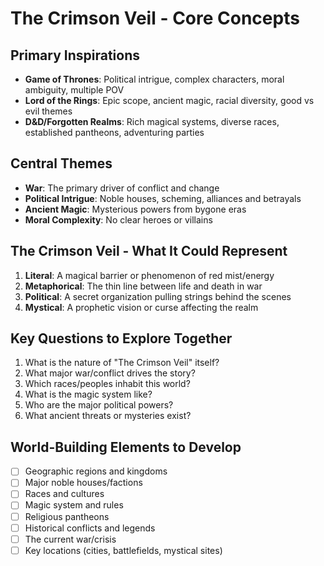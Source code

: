 # The Crimson Veil - Core Concepts

## Primary Inspirations
- **Game of Thrones**: Political intrigue, complex characters, moral ambiguity, multiple POV
- **Lord of the Rings**: Epic scope, ancient magic, racial diversity, good vs evil themes
- **D&D/Forgotten Realms**: Rich magical systems, diverse races, established pantheons, adventuring parties

## Central Themes
- **War**: The primary driver of conflict and change
- **Political Intrigue**: Noble houses, scheming, alliances and betrayals  
- **Ancient Magic**: Mysterious powers from bygone eras
- **Moral Complexity**: No clear heroes or villains

## The Crimson Veil - What It Could Represent
1. **Literal**: A magical barrier or phenomenon of red mist/energy
2. **Metaphorical**: The thin line between life and death in war
3. **Political**: A secret organization pulling strings behind the scenes
4. **Mystical**: A prophetic vision or curse affecting the realm

## Key Questions to Explore Together
1. What is the nature of "The Crimson Veil" itself?
2. What major war/conflict drives the story?
3. Which races/peoples inhabit this world?
4. What is the magic system like?
5. Who are the major political powers?
6. What ancient threats or mysteries exist?

## World-Building Elements to Develop
- [ ] Geographic regions and kingdoms
- [ ] Major noble houses/factions
- [ ] Races and cultures
- [ ] Magic system and rules
- [ ] Religious pantheons
- [ ] Historical conflicts and legends
- [ ] The current war/crisis
- [ ] Key locations (cities, battlefields, mystical sites)
